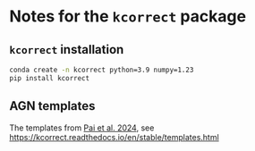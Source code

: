 # Notes for the `kcorrect` package

## `kcorrect` installation


```bash
conda create -n kcorrect python=3.9 numpy=1.23
pip install kcorrect
```

## AGN templates
The templates from [Pai et al. 2024](https://ui.adsabs.harvard.edu/abs/2024ApJ...977..102P/abstract), 
see https://kcorrect.readthedocs.io/en/stable/templates.html


